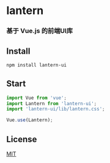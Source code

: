 # lantern

### 基于 Vue.js 的前端UI库

## Install
```shell
npm install lantern-ui
```

## Start
```javascript
import Vue from 'vue';
import Lantern from 'lantern-ui';
import 'lantern-ui/lib/lantern.css';

Vue.use(Lantern);
```

## License
[MIT](http://opensource.org/licenses/MIT)